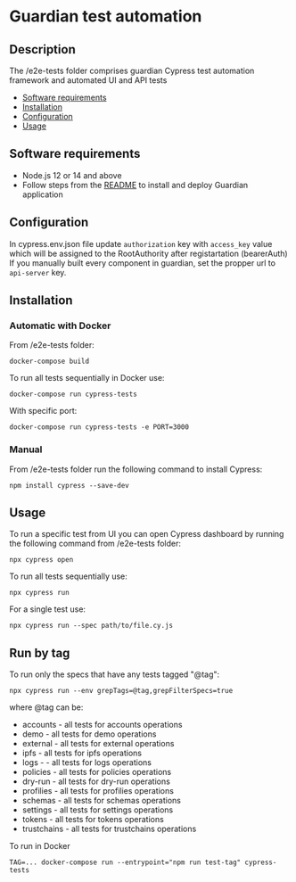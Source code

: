 # Guardian test automation

## Description
The /e2e-tests folder comprises guardian Cypress test automation framework and automated UI and API tests
- [Software requirements](#software-requirements)
- [Installation](#installation)
- [Configuration](#configuration)
- [Usage](#usage)

## Software requirements
- Node.js 12 or 14 and above
- Follow steps from the [README](https://github.com/hashgraph/guardian/blob/main/README.md) to install and deploy Guardian application


## Configuration 
In cypress.env.json file update `authorization` key with `access_key` value which will be assigned to the RootAuthority after registartation (bearerAuth)
If you manually built every component in guardian, set the propper url to `api-server` key.


## Installation

### Automatic with Docker

From /e2e-tests folder:

   ```shell
   docker-compose build 
   ```

To run all tests sequentially in Docker use:

   ```shell
   docker-compose run cypress-tests
   ```

With specific port:
   ```shell
   docker-compose run cypress-tests -e PORT=3000
   ```

### Manual
From /e2e-tests folder run the following command to install Cypress: 

`npm install cypress --save-dev`


## Usage

To run a specific test from UI you can open Cypress dashboard by running the following command from /e2e-tests folder:

`npx cypress open`

To run all tests sequentially use:

`npx cypress run`

For a single test use:

`npx cypress run --spec path/to/file.cy.js`

## Run by tag
To run only the specs that have any tests tagged "@tag":

`npx cypress run --env grepTags=@tag,grepFilterSpecs=true`

where @tag can be:
- accounts - all tests for accounts operations
- demo - all tests for demo operations
- external - all tests for external operations
- ipfs - all tests for ipfs operations
- logs - - all tests for logs operations
- policies - all tests for policies operations
- dry-run - all tests for dry-run operations
- profilies - all tests for profilies operations
- schemas - all tests for schemas operations
- settings - all tests for settings operations
- tokens - all tests for tokens operations
- trustchains - all tests for trustchains operations


To run in Docker
   ```shell
   TAG=... docker-compose run --entrypoint="npm run test-tag" cypress-tests
   ```